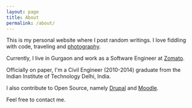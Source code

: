 ```yaml
---
layout: page
title: About
permalink: /about/
---
```


This is my personal website where I post random writings. I love fiddling with code, traveling and [photography](http://instagram.com/xan_ps).

Currently, I live in Gurgaon and work as a Software Engineer at [Zomato](https://zomato.com).

Officially on paper, I'm a Civil Engineer (2010-2014) graduate from the Indian Institute of Technology Delhi, India.

I also contribute to Open Source, namely [Drupal](https://drupal.org) and [Moodle](https://moodle.org).

Feel free to contact me.
